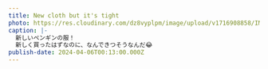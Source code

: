 ```yaml
---
title: New cloth but it's tight
photo: https://res.cloudinary.com/dz8vyplpm/image/upload/v1716908858/IMG_9408_kmk3lu.jpg
caption: |-
  新しいペンギンの服！
  新しく買ったはずなのに、なんできつそうなんだ😂
publish-date: 2024-04-06T00:13:00.000Z
---
```


